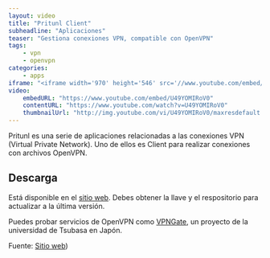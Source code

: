 ```yaml
---
layout: video
title: "Pritunl Client"
subheadline: "Aplicaciones"
teaser: "Gestiona conexiones VPN, compatible con OpenVPN"
tags:
    - vpn
    - openvpn
categories:
    - apps
iframe: "<iframe width='970' height='546' src='//www.youtube.com/embed/U49YOMIRoV0' frameborder='0' allowfullscreen></iframe>"
video:
    embedURL: "https://www.youtube.com/embed/U49YOMIRoV0"
    contentURL: "https://www.youtube.com/watch?v=U49YOMIRoV0"
    thumbnailUrl: "http://img.youtube.com/vi/U49YOMIRoV0/maxresdefault.jpg"
---
```

<!--more-->

Pritunl es una serie de aplicaciones relacionadas a las conexiones VPN (Virtual Private Network). Uno de ellos es Client para realizar conexiones con archivos OpenVPN.

## Descarga

Está disponible en el [sitio web](https://client.pritunl.com/). Debes obtener la llave y el respositorio para actualizar a la última versión.

Puedes probar servicios de OpenVPN como [VPNGate](http://www.vpngate.net/en/), un proyecto de la universidad de Tsubasa en Japón.

Fuente: [Sitio web](https://client.pritunl.com/))
